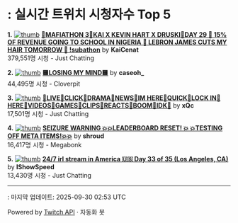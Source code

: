 # : 실시간 트위치 시청자수 Top 5

**1.** [![thumb](https://static-cdn.jtvnw.net/previews-ttv/live_user_kaicenat-320x180.jpg)](https://twitch.tv/KaiCenat)
**[🎉MAFIATHON 3🎉KAI X KEVIN HART X DRUSKI🎉DAY 29 🎉 15% OF REVENUE GOING TO SCHOOL IN NIGERIA 🎉 LEBRON JAMES CUTS MY HAIR TOMORROW 🎉 !subathon](https://twitch.tv/KaiCenat)** by **KaiCenat**<br>379,551명 시청  - Just Chatting

**2.** [![thumb](https://static-cdn.jtvnw.net/previews-ttv/live_user_caseoh_-320x180.jpg)](https://twitch.tv/caseoh_)
**[🟨LOSING MY MIND🟨](https://twitch.tv/caseoh_)** by **caseoh_**<br>44,495명 시청  - Cloverpit

**3.** [![thumb](https://static-cdn.jtvnw.net/previews-ttv/live_user_xqc-320x180.jpg)](https://twitch.tv/xQc)
**[🤍LIVE🤍CLICK🤍DRAMA🤍NEWS🤍IM HERE🤍QUICK🤍LOCK IN🤍HERE🤍VIDEOS🤍GAMES🤍CLIPS🤍REACTS🤍BOOM🤍IDK🤍](https://twitch.tv/xQc)** by **xQc**<br>17,501명 시청  - Just Chatting

**4.** [![thumb](https://static-cdn.jtvnw.net/previews-ttv/live_user_shroud-320x180.jpg)](https://twitch.tv/shroud)
**[**SEIZURE WARNING** 💥💥LEADERBOARD RESET! 💥 💥TESTING OFF META ITEMS!💥💥](https://twitch.tv/shroud)** by **shroud**<br>16,417명 시청  - Megabonk

**5.** [![thumb](https://static-cdn.jtvnw.net/previews-ttv/live_user_ishowspeed-320x180.jpg)](https://twitch.tv/IShowSpeed)
**[24/7 irl stream in America 🇺🇸 Day 33 of 35 (Los Angeles, CA)](https://twitch.tv/IShowSpeed)** by **IShowSpeed**<br>13,430명 시청  - Just Chatting


---
: 마지막 업데이트: 2025-09-30 02:53 UTC

Powered by [Twitch API](https://dev.twitch.tv/docs/api/reference) · 자동화 봇